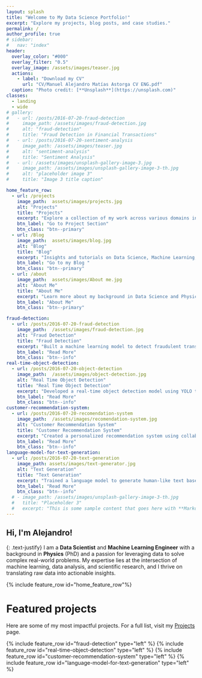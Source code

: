 ```yaml
---
layout: splash
title: "Welcome to My Data Science Portfolio!"
excerpt: "Explore my projects, blog posts, and case studies."
permalink: /
author_profile: true
# sidebar:
#   nav: "index"
header:
  overlay_color: "#000"
  overlay_filter: "0.5"
  overlay_image: /assets/images/teaser.jpg
  actions:
    - label: "Download my CV"
      url: "CV/Manuel Alejandro Matías Astorga CV ENG.pdf"
  caption: "Photo credit: [**Unsplash**](https://unsplash.com)"
classes:
  - landing
  - wide
# gallery:
#   - url: /posts/2016-07-20-fraud-detection
#     image_path: /assets/images/fraud-detection.jpg
#     alt: "fraud-detection"
#     title: "Fraud Detection in Financial Transactions"
#   - url: /posts/2016-07-20-sentiment-analysis
#     image_path: /assets/images/teaser.jpg
#     alt: "sentiment-analysis"
#     title: "Sentiment Analysis"
#   - url: /assets/images/unsplash-gallery-image-3.jpg
#     image_path: /assets/images/unsplash-gallery-image-3-th.jpg
#     alt: "placeholder image 3"
#     title: "Image 3 title caption"

home_feature_row:
  - url: /projects
    image_path:  assets/images/projects.jpg
    alt: "Projects"
    title: "Projects"
    excerpt: "Explore a collection of my work across various domains in Data Science and Machine Learning, from Natural Language Processing to Real-Time Data Processing."
    btn_label: "Go to Project Section"
    btn_class: "btn--primary"
  - url: /Blog
    image_path:  assets/images/blog.jpg
    alt: "Blog"
    title: "Blog"
    excerpt: "Insights and tutorials on Data Science, Machine Learning, and more."
    btn_label: "Go to my Blog "
    btn_class: "btn--primary"
  - url: /about
    image_path:  assets/images/About me.jpg
    alt: "About Me"
    title: "About Me"
    excerpt: "Learn more about my background in Data Science and Physics."
    btn_label: "About Me"
    btn_class: "btn--primary"

fraud-detection:
  - url: /posts/2016-07-20-fraud-detection
    image_path:  /assets/images/fraud-detection.jpg
    alt: "Fraud Detection"
    title: "Fraud Detection"
    excerpt: "Built a machine learning model to detect fraudulent transactions with high accuracy, leveraging ensemble methods like Random Forest and Gradient Boosting."
    btn_label: "Read More"
    btn_class: "btn--info"
real-time-object-detection:
  - url: /posts/2016-07-20-object-detection
    image_path:  /assets/images/object-detection.jpg
    alt: "Real Time Object Detection"
    title: "Real Time Object Detection"
    excerpt: "Developed a real-time object detection model using YOLO to identify and classify objects in video streams, optimized for high-speed processing."
    btn_label: "Read More"
    btn_class: "btn--info"
customer-recommendation-system:
  - url: /posts/2016-07-20-recomendation-system
    image_path:  /assets/images/recomendation-system.jpg
    alt: "Customer Recommendation System"
    title: "Customer Recommendation System"
    excerpt: "Created a personalized recommendation system using collaborative filtering to enhance customer engagement for e-commerce."
    btn_label: "Read More"
    btn_class: "btn--info"
language-model-for-text-generation:
  - url: /posts/2016-07-20-text-generation
    image_path: assets/images/text-generator.jpg
    alt: "Text Generation"
    title: "Text Generation"
    excerpt: "Trained a language model to generate human-like text based on input prompts, showcasing advanced NLP capabilities."
    btn_label: "Read More"
    btn_class: "btn--info"
  # - image_path: /assets/images/unsplash-gallery-image-3-th.jpg
  #   title: "Placeholder 3"
  #   excerpt: "This is some sample content that goes here with **Markdown** formatting."
---
```


## Hi, I'm Alejandro!

{: .text-justify}
I am a **Data Scientist** and **Machine Learning Engineer** with a background in **Physics** (PhD) and a passion for leveraging data to solve complex real-world problems. My expertise lies at the intersection of machine learning, data analysis, and scientific research, and I thrive on translating raw data into actionable insights.

{% include feature_row id="home_feature_row"%}

# <i class="fas fa-project-diagram"></i> Featured projects

Here are some of my most impactful projects. For a full list, visit my [Projects](./projects) page.

<!-- {% include gallery caption="This is a sample gallery with **Markdown support**." %} -->
{% include feature_row id="fraud-detection" type="left" %}
{% include feature_row id="real-time-object-detection" type="left" %}
{% include feature_row id="customer-recommendation-system" type="left" %}
{% include feature_row id="language-model-for-text-generation" type="left" %}